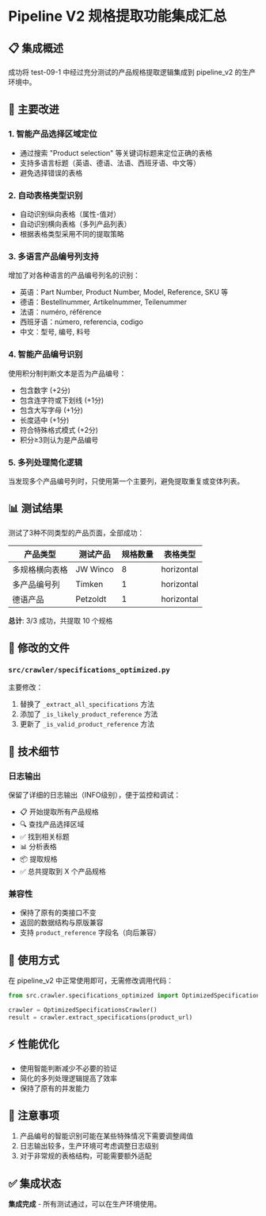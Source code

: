 # Pipeline V2 规格提取功能集成汇总

## 📋 集成概述

成功将 test-09-1 中经过充分测试的产品规格提取逻辑集成到 pipeline_v2 的生产环境中。

## 🎯 主要改进

### 1. **智能产品选择区域定位**
- 通过搜索 "Product selection" 等关键词标题来定位正确的表格
- 支持多语言标题（英语、德语、法语、西班牙语、中文等）
- 避免选择错误的表格

### 2. **自动表格类型识别**
- 自动识别纵向表格（属性-值对）
- 自动识别横向表格（多列产品列表）
- 根据表格类型采用不同的提取策略

### 3. **多语言产品编号列支持**
增加了对各种语言的产品编号列名的识别：
- 英语：Part Number, Product Number, Model, Reference, SKU 等
- 德语：Bestellnummer, Artikelnummer, Teilenummer
- 法语：numéro, référence
- 西班牙语：número, referencia, codigo  
- 中文：型号, 编号, 料号

### 4. **智能产品编号识别**
使用积分制判断文本是否为产品编号：
- 包含数字 (+2分)
- 包含连字符或下划线 (+1分)
- 包含大写字母 (+1分)
- 长度适中 (+1分)
- 符合特殊格式模式 (+2分)
- 积分≥3则认为是产品编号

### 5. **多列处理简化逻辑**
当发现多个产品编号列时，只使用第一个主要列，避免提取重复或变体列表。

## 📊 测试结果

测试了3种不同类型的产品页面，全部成功：

| 产品类型 | 测试产品 | 规格数量 | 表格类型 |
|---------|---------|----------|----------|
| 多规格横向表格 | JW Winco | 8 | horizontal |
| 多产品编号列 | Timken | 1 | horizontal |  
| 德语产品 | Petzoldt | 1 | horizontal |

**总计**: 3/3 成功，共提取 10 个规格

## 📁 修改的文件

### `src/crawler/specifications_optimized.py`

主要修改：
1. 替换了 `_extract_all_specifications` 方法
2. 添加了 `_is_likely_product_reference` 方法
3. 更新了 `_is_valid_product_reference` 方法

## 🔧 技术细节

### 日志输出
保留了详细的日志输出（INFO级别），便于监控和调试：
- 📋 开始提取所有产品规格
- 🔍 查找产品选择区域
- ✅ 找到相关标题
- 📊 分析表格
- 📦 提取规格
- ✅ 总共提取到 X 个产品规格

### 兼容性
- 保持了原有的类接口不变
- 返回的数据结构与原版兼容
- 支持 `product_reference` 字段名（向后兼容）

## 🚀 使用方式

在 pipeline_v2 中正常使用即可，无需修改调用代码：

```python
from src.crawler.specifications_optimized import OptimizedSpecificationsCrawler

crawler = OptimizedSpecificationsCrawler()
result = crawler.extract_specifications(product_url)
```

## ⚡ 性能优化

- 使用智能判断减少不必要的验证
- 简化的多列处理逻辑提高了效率
- 保持了原有的并发能力

## 📝 注意事项

1. 产品编号的智能识别可能在某些特殊情况下需要调整阈值
2. 日志输出较多，生产环境可考虑调整日志级别
3. 对于非常规的表格结构，可能需要额外适配

## ✅ 集成状态

**集成完成** - 所有测试通过，可以在生产环境使用。 